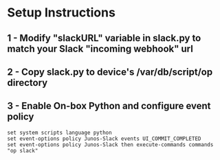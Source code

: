 
# Setup Instructions
## 1 - Modify "slackURL" variable in slack.py to match your Slack "incoming webhook" url

## 2 - Copy slack.py to device's /var/db/script/op directory

## 3 - Enable On-box Python and configure event policy
```
set system scripts language python
set event-options policy Junos-Slack events UI_COMMIT_COMPLETED
set event-options policy Junos-Slack then execute-commands commands "op slack"
```
